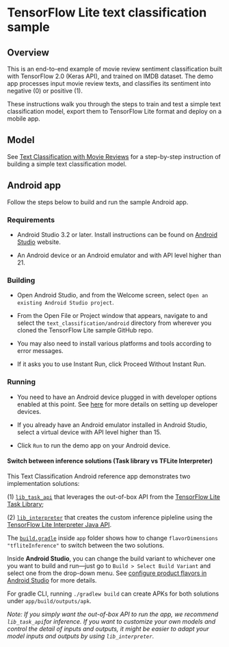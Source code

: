 # TensorFlow Lite text classification sample

## Overview

This is an end-to-end example of movie review sentiment classification built
with TensorFlow 2.0 (Keras API), and trained on IMDB dataset. The demo app
processes input movie review texts, and classifies its sentiment into negative
(0) or positive (1).

These instructions walk you through the steps to train and test a simple text
classification model, export them to TensorFlow Lite format and deploy on a
mobile app.

## Model

See
[Text Classification with Movie Reviews](https://www.tensorflow.org/tutorials/keras/basic_text_classification)
for a step-by-step instruction of building a simple text classification model.

## Android app

Follow the steps below to build and run the sample Android app.

### Requirements

*   Android Studio 3.2 or later. Install instructions can be found on
    [Android Studio](https://developer.android.com/studio/index.html) website.

*   An Android device or an Android emulator and with API level higher than 21.

### Building

*   Open Android Studio, and from the Welcome screen, select `Open an existing
    Android Studio project`.

*   From the Open File or Project window that appears, navigate to and select
    the `text_classification/android` directory from wherever you cloned the
    TensorFlow Lite sample GitHub repo.

*   You may also need to install various platforms and tools according to error
    messages.

*   If it asks you to use Instant Run, click Proceed Without Instant Run.

### Running

*   You need to have an Android device plugged in with developer options enabled
    at this point. See [here](https://developer.android.com/studio/run/device)
    for more details on setting up developer devices.

*   If you already have an Android emulator installed in Android Studio, select
    a virtual device with API level higher than 15.

*   Click `Run` to run the demo app on your Android device.

#### Switch between inference solutions (Task library vs TFLite Interpreter)

This Text Classification Android reference app demonstrates two implementation
solutions:

(1)
[`lib_task_api`](https://github.com/tensorflow/examples/tree/master/lite/examples/nl_classification/android/lib_task_api)
that leverages the out-of-box API from the
[TensorFlow Lite Task Library](https://www.tensorflow.org/lite/inference_with_metadata/task_library/text_classifier);

(2)
[`lib_interpreter`](https://github.com/tensorflow/examples/tree/master/lite/examples/text_classification/android/lib_interpreter)
that creates the custom inference pipleline using the
[TensorFlow Lite Interpreter Java API](https://www.tensorflow.org/lite/guide/inference#load_and_run_a_model_in_java).

The [`build.gradle`](app/build.gradle) inside `app` folder shows how to change
`flavorDimensions "tfliteInference"` to switch between the two solutions.

Inside **Android Studio**, you can change the build variant to whichever one you
want to build and run—just go to `Build > Select Build Variant` and select one
from the drop-down menu. See
[configure product flavors in Android Studio](https://developer.android.com/studio/build/build-variants#product-flavors)
for more details.

For gradle CLI, running `./gradlew build` can create APKs for both solutions
under `app/build/outputs/apk`.

*Note: If you simply want the out-of-box API to run the app, we recommend
`lib_task_api`for inference. If you want to customize your own models and
control the detail of inputs and outputs, it might be easier to adapt your model
inputs and outputs by using `lib_interpreter`.*

